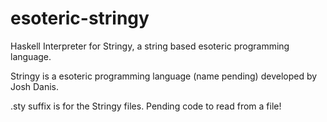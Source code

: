# esoteric-stringy
Haskell Interpreter for Stringy, a string based esoteric programming language.

Stringy is a esoteric programming language (name pending) developed by Josh Danis. 

.sty suffix is for the Stringy files. Pending code to read from a file!
